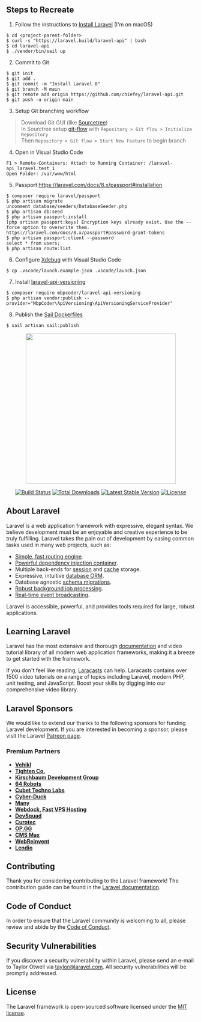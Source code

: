 ## Steps to Recreate
1. Follow the instructions to [Install Laravel](https://laravel.com/docs/8.x/installation#getting-started-on-macos) (I'm on macOS)
```
$ cd <project-parent-folder>
$ curl -s "https://laravel.build/laravel-api" | bash
$ cd laravel-api
$ ./vendor/bin/sail up
```
2. Commit to Git
```
$ git init
$ git add .
$ git commit -m "Install Laravel 8"
$ git branch -M main
$ git remote add origin https://github.com/chiefey/laravel-api.git
$ git push -u origin main
```
3. Setup Git branching workflow
> Download Git GUI (like [Sourcetree](https://www.sourcetreeapp.com))<br>
In Sourctree setup [git-flow](https://danielkummer.github.io/git-flow-cheatsheet/) with `Repository > Git flow > Initialize Repository`<br>
Then `Repository > Git flow > Start New Feature` to begin branch

4. Open in Visual Studio Code
```
F1 > Remote-Containers: Attach to Running Container: /laravel-api_laravel.test_1
Open Folder: /var/www/html
```
5. Passport
https://laravel.com/docs/8.x/passport#installation
```
$ composer require laravel/passport
$ php artisan migrate
uncomment database/seeders/DatabaseSeeder.php
$ php artisan db:seed
$ php artisan passport:install
[php artisan passport:keys] Encryption keys already exist. Use the --force option to overwrite them.
https://laravel.com/docs/8.x/passport#password-grant-tokens
$ php artisan passport:client --password
select * from users;
$ php artisan route:list
```
6. Configure [Xdebug](https://laravel.com/docs/8.x/sail#debugging-with-xdebug) with Visual Studio Code
```
$ cp .vscode/launch.example.json .vscode/launch.json
```
7. Install [laravel-api-versioning](https://github.com/mbpcoder/laravel-api-versioning#installation)
```
$ composer require mbpcoder/laravel-api-versioning
$ php artisan vendor:publish --provider="MbpCoder\ApiVersioning\ApiVersioningServiceProvider"
```

8. Publish the [Sail Dockerfiles](https://laravel.com/docs/8.x/sail#sail-customization)
```
$ sail artisan sail:publish
```

<p align="center"><a href="https://laravel.com" target="_blank"><img src="https://raw.githubusercontent.com/laravel/art/master/logo-lockup/5%20SVG/2%20CMYK/1%20Full%20Color/laravel-logolockup-cmyk-red.svg" width="400"></a></p>

<p align="center">
<a href="https://travis-ci.org/laravel/framework"><img src="https://travis-ci.org/laravel/framework.svg" alt="Build Status"></a>
<a href="https://packagist.org/packages/laravel/framework"><img src="https://img.shields.io/packagist/dt/laravel/framework" alt="Total Downloads"></a>
<a href="https://packagist.org/packages/laravel/framework"><img src="https://img.shields.io/packagist/v/laravel/framework" alt="Latest Stable Version"></a>
<a href="https://packagist.org/packages/laravel/framework"><img src="https://img.shields.io/packagist/l/laravel/framework" alt="License"></a>
</p>

## About Laravel

Laravel is a web application framework with expressive, elegant syntax. We believe development must be an enjoyable and creative experience to be truly fulfilling. Laravel takes the pain out of development by easing common tasks used in many web projects, such as:

- [Simple, fast routing engine](https://laravel.com/docs/routing).
- [Powerful dependency injection container](https://laravel.com/docs/container).
- Multiple back-ends for [session](https://laravel.com/docs/session) and [cache](https://laravel.com/docs/cache) storage.
- Expressive, intuitive [database ORM](https://laravel.com/docs/eloquent).
- Database agnostic [schema migrations](https://laravel.com/docs/migrations).
- [Robust background job processing](https://laravel.com/docs/queues).
- [Real-time event broadcasting](https://laravel.com/docs/broadcasting).

Laravel is accessible, powerful, and provides tools required for large, robust applications.

## Learning Laravel

Laravel has the most extensive and thorough [documentation](https://laravel.com/docs) and video tutorial library of all modern web application frameworks, making it a breeze to get started with the framework.

If you don't feel like reading, [Laracasts](https://laracasts.com) can help. Laracasts contains over 1500 video tutorials on a range of topics including Laravel, modern PHP, unit testing, and JavaScript. Boost your skills by digging into our comprehensive video library.

## Laravel Sponsors

We would like to extend our thanks to the following sponsors for funding Laravel development. If you are interested in becoming a sponsor, please visit the Laravel [Patreon page](https://patreon.com/taylorotwell).

### Premium Partners

- **[Vehikl](https://vehikl.com/)**
- **[Tighten Co.](https://tighten.co)**
- **[Kirschbaum Development Group](https://kirschbaumdevelopment.com)**
- **[64 Robots](https://64robots.com)**
- **[Cubet Techno Labs](https://cubettech.com)**
- **[Cyber-Duck](https://cyber-duck.co.uk)**
- **[Many](https://www.many.co.uk)**
- **[Webdock, Fast VPS Hosting](https://www.webdock.io/en)**
- **[DevSquad](https://devsquad.com)**
- **[Curotec](https://www.curotec.com/services/technologies/laravel/)**
- **[OP.GG](https://op.gg)**
- **[CMS Max](https://www.cmsmax.com/)**
- **[WebReinvent](https://webreinvent.com/?utm_source=laravel&utm_medium=github&utm_campaign=patreon-sponsors)**
- **[Lendio](https://lendio.com)**

## Contributing

Thank you for considering contributing to the Laravel framework! The contribution guide can be found in the [Laravel documentation](https://laravel.com/docs/contributions).

## Code of Conduct

In order to ensure that the Laravel community is welcoming to all, please review and abide by the [Code of Conduct](https://laravel.com/docs/contributions#code-of-conduct).

## Security Vulnerabilities

If you discover a security vulnerability within Laravel, please send an e-mail to Taylor Otwell via [taylor@laravel.com](mailto:taylor@laravel.com). All security vulnerabilities will be promptly addressed.

## License

The Laravel framework is open-sourced software licensed under the [MIT license](https://opensource.org/licenses/MIT).
